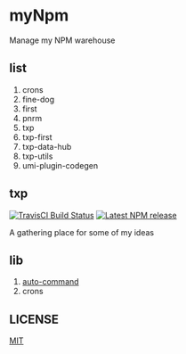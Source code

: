 # myNpm

Manage my NPM warehouse

## list

1. crons
2. fine-dog
3. first
4. pnrm
5. txp
6. txp-first
7. txp-data-hub
8. txp-utils
9. umi-plugin-codegen

## txp

<!-- [![Build Status](https://www.travis-ci.org/txp1035/txp.svg?branch=master)](https://www.travis-ci.org/txp1035/txp) -->

[![TravisCI Build Status][travis-badge]][travis-badge-url] [![Latest NPM release][npm-badge]][npm-badge-url]

[npm-badge]: https://img.shields.io/npm/v/txp-utils.svg
[npm-badge-url]: https://www.npmjs.com/package/txp-utils
[travis-badge]: https://img.shields.io/travis/txp1035/txp/master.svg
[travis-badge-url]: https://travis-ci.org/txp1035/txp

A gathering place for some of my ideas

## lib

1. [auto-command](./packages/auto-command/README.md)
2. crons

## LICENSE

[MIT](./LICENSE)
